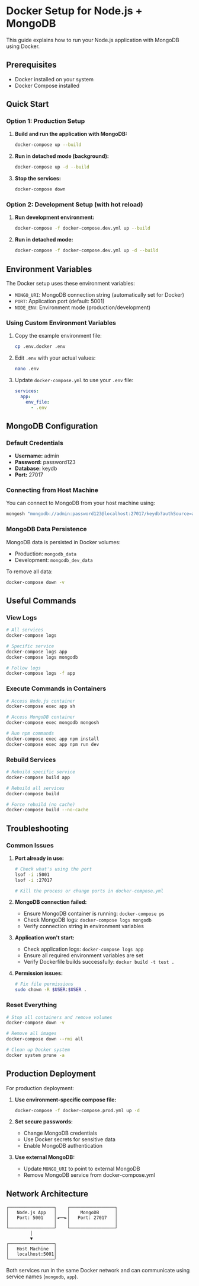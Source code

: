 # Docker Setup for Node.js + MongoDB

This guide explains how to run your Node.js application with MongoDB using Docker.

## Prerequisites

- Docker installed on your system
- Docker Compose installed

## Quick Start

### Option 1: Production Setup

1. **Build and run the application with MongoDB:**
   ```bash
   docker-compose up --build
   ```

2. **Run in detached mode (background):**
   ```bash
   docker-compose up -d --build
   ```

3. **Stop the services:**
   ```bash
   docker-compose down
   ```

### Option 2: Development Setup (with hot reload)

1. **Run development environment:**
   ```bash
   docker-compose -f docker-compose.dev.yml up --build
   ```

2. **Run in detached mode:**
   ```bash
   docker-compose -f docker-compose.dev.yml up -d --build
   ```

## Environment Variables

The Docker setup uses these environment variables:

- `MONGO_URI`: MongoDB connection string (automatically set for Docker)
- `PORT`: Application port (default: 5001)
- `NODE_ENV`: Environment mode (production/development)

### Using Custom Environment Variables

1. Copy the example environment file:
   ```bash
   cp .env.docker .env
   ```

2. Edit `.env` with your actual values:
   ```bash
   nano .env
   ```

3. Update `docker-compose.yml` to use your `.env` file:
   ```yaml
   services:
     app:
       env_file:
         - .env
   ```

## MongoDB Configuration

### Default Credentials
- **Username:** admin
- **Password:** password123
- **Database:** keydb
- **Port:** 27017

### Connecting from Host Machine

You can connect to MongoDB from your host machine using:
```bash
mongosh "mongodb://admin:password123@localhost:27017/keydb?authSource=admin"
```

### MongoDB Data Persistence

MongoDB data is persisted in Docker volumes:
- Production: `mongodb_data`
- Development: `mongodb_dev_data`

To remove all data:
```bash
docker-compose down -v
```

## Useful Commands

### View Logs
```bash
# All services
docker-compose logs

# Specific service
docker-compose logs app
docker-compose logs mongodb

# Follow logs
docker-compose logs -f app
```

### Execute Commands in Containers
```bash
# Access Node.js container
docker-compose exec app sh

# Access MongoDB container
docker-compose exec mongodb mongosh

# Run npm commands
docker-compose exec app npm install
docker-compose exec app npm run dev
```

### Rebuild Services
```bash
# Rebuild specific service
docker-compose build app

# Rebuild all services
docker-compose build

# Force rebuild (no cache)
docker-compose build --no-cache
```

## Troubleshooting

### Common Issues

1. **Port already in use:**
   ```bash
   # Check what's using the port
   lsof -i :5001
   lsof -i :27017
   
   # Kill the process or change ports in docker-compose.yml
   ```

2. **MongoDB connection failed:**
   - Ensure MongoDB container is running: `docker-compose ps`
   - Check MongoDB logs: `docker-compose logs mongodb`
   - Verify connection string in environment variables

3. **Application won't start:**
   - Check application logs: `docker-compose logs app`
   - Ensure all required environment variables are set
   - Verify Dockerfile builds successfully: `docker build -t test .`

4. **Permission issues:**
   ```bash
   # Fix file permissions
   sudo chown -R $USER:$USER .
   ```

### Reset Everything
```bash
# Stop all containers and remove volumes
docker-compose down -v

# Remove all images
docker-compose down --rmi all

# Clean up Docker system
docker system prune -a
```

## Production Deployment

For production deployment:

1. **Use environment-specific compose file:**
   ```bash
   docker-compose -f docker-compose.prod.yml up -d
   ```

2. **Set secure passwords:**
   - Change MongoDB credentials
   - Use Docker secrets for sensitive data
   - Enable MongoDB authentication

3. **Use external MongoDB:**
   - Update `MONGO_URI` to point to external MongoDB
   - Remove MongoDB service from docker-compose.yml

## Network Architecture

```
┌─────────────────┐    ┌─────────────────┐
│   Node.js App   │    │    MongoDB      │
│   Port: 5001    │◄──►│   Port: 27017   │
│                 │    │                 │
└─────────────────┘    └─────────────────┘
         │
         ▼
┌─────────────────┐
│   Host Machine  │
│   localhost:5001│
└─────────────────┘
```

Both services run in the same Docker network and can communicate using service names (`mongodb`, `app`).
